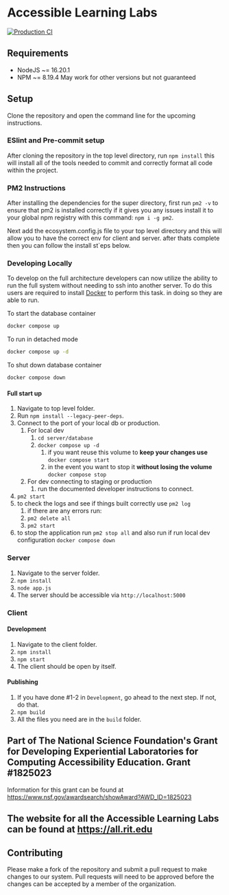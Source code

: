 # Accessible Learning Labs

[![Production CI](https://github.com/all-rit/ALL/actions/workflows/node.js.yml/badge.svg)](https://github.com/all-rit/ALL/actions/workflows/node.js.yml)

## Requirements

- NodeJS ~= 16.20.1
- NPM ~= 8.19.4
  May work for other versions but not guaranteed

## Setup

Clone the repository and open the command line for the upcoming instructions.

### ESlint and Pre-commit setup

After cloning the repository in the top level directory, run `npm install` this will install all of the tools needed to
commit and correctly format all code within the project.

### PM2 Instructions

After installing the dependencies for the super directory, first run `pm2 -v` to ensure that pm2 is installed correctly
if it gives you any issues install it to your global npm registry with this command: `npm i -g pm2`.

Next add the ecosystem.config.js file to your top level directory and this will allow you to have
the correct env for client and server. after thats complete then you can follow the install st`eps below.

### Developing Locally

To develop on the full architecture developers can now utilize the ability to run the full system without
needing to ssh into another server. To do this users are required to install [Docker](https://www.docker.com/) to perform this task.
in doing so they are able to run.

To start the database container

```bash
docker compose up
```

To run in detached mode

```bash
docker compose up -d
```

To shut down database container

```bash
docker compose down
```

#### Full start up

1. Navigate to top level folder.
2. Run `npm install --legacy-peer-deps`.
3. Connect to the port of your local db or production.
   1. For local dev
      1. `cd server/database`
      2. `docker compose up -d`
         1. if you want reuse this volume to **keep your changes use** `docker compose start`
         2. in the event you want to stop it **without losing the volume** `docker compose stop`
   2. For dev connecting to staging or production
      1. run the documented developer instructions to connect.
4. `pm2 start`
5. to check the logs and see if things built correctly use `pm2 log`
   1. if there are any errors run:
   2. `pm2 delete all`
   3. `pm2 start`
6. to stop the application run `pm2 stop all` and also run if run local dev configuration `docker compose down`

### Server

1. Navigate to the server folder.
2. `npm install`
3. `node app.js`
4. The server should be accessible via `http://localhost:5000`

### Client

#### Development

1. Navigate to the client folder.
2. `npm install`
3. `npm start`
4. The client should be open by itself.

#### Publishing

1. If you have done #1-2 in `Development`, go ahead to the next step. If not, do that.
2. `npm build`
3. All the files you need are in the `build` folder.

## Part of The National Science Foundation's Grant for Developing Experiential Laboratories for Computing Accessibility Education. Grant #1825023

Information for this grant can be found at <https://www.nsf.gov/awardsearch/showAward?AWD_ID=1825023>

## The website for all the Accessible Learning Labs can be found at <https://all.rit.edu>

## Contributing

Please make a fork of the repository and submit a pull request to make changes to our system. Pull requests will need to be approved before the changes can be accepted by a member of the organization.

